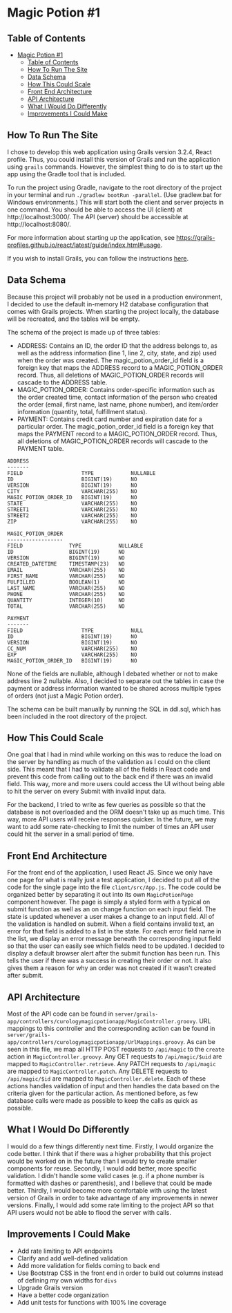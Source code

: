 # Magic Potion #1

## Table of Contents
- [Magic Potion #1](#magic-potion-1)
  - [Table of Contents](#table-of-contents)
  - [How To Run The Site](#how-to-run-the-site)
  - [Data Schema](#data-schema)
  - [How This Could Scale](#how-this-could-scale)
  - [Front End Architecture](#front-end-architecture)
  - [API Architecture](#api-architecture)
  - [What I Would Do Differently](#what-i-would-do-differently)
  - [Improvements I Could Make](#improvements-i-could-make)

## How To Run The Site

I chose to develop this web application using Grails version 3.2.4, React profile. Thus, you could install this version of Grails and run the application using `grails` commands. However, the simplest thing to do is to start up the app using the Gradle tool that is included. 

To run the project using Gradle, navigate to the root directory of the project in your terminal and run `./gradlew bootRun -parallel`. (Use gradlew.bat for Windows environments.) This will start both the client and server projects in one command. You should be able to access the UI (client) at http://localhost:3000/. The API (server) should be accessible at http://localhost:8080/.

For more information about starting up the application, see https://grails-profiles.github.io/react/latest/guide/index.html#usage.

 If you wish to install Grails, you can follow the instructions [here](http://docs.grails.org/3.2.4/guide/gettingStarted.html#downloadingAndInstalling).

## Data Schema

Because this project will probably not be used in a production environment, I decided to use the default in-memory H2 database configuration that comes with Grails projects. When starting the project locally, the database will be recreated, and the tables will be empty. 

The schema of the project is made up of three tables:
* ADDRESS: Contains an ID, the order ID that the address belongs to, as well as the address information (line 1, line 2, city, state, and zip) used when the order was created. The magic_potion_order_id field is a foreign key that maps the ADDRESS record to a MAGIC_POTION_ORDER record. Thus, all deletions of MAGIC_POTION_ORDER records will cascade to the ADDRESS table.
* MAGIC_POTION_ORDER: Contains order-specific information such as the order created time, contact information of the person who created the order (email, first name, last name, phone number), and item/order information (quantity, total, fulfillment status).
* PAYMENT: Contains credit card number and expiration date for a particular order. The magic_potion_order_id field is a foreign key that maps the PAYMENT record to a MAGIC_POTION_ORDER record. Thus, all deletions of MAGIC_POTION_ORDER records will cascade to the PAYMENT table.

```
ADDRESS
-------
FIELD                   TYPE  	        NULLABLE
ID	                    BIGINT(19)	    NO	
VERSION	                BIGINT(19)	    NO
CITY	                VARCHAR(255)	NO
MAGIC_POTION_ORDER_ID	BIGINT(19)	    NO
STATE	                VARCHAR(255)	NO
STREET1	                VARCHAR(255)	NO
STREET2	                VARCHAR(255)	NO
ZIP	                    VARCHAR(255)	NO

MAGIC_POTION_ORDER
------------------
FIELD  	            TYPE  	        NULLABLE 
ID	                BIGINT(19)	    NO
VERSION	            BIGINT(19)	    NO
CREATED_DATETIME	TIMESTAMP(23)	NO
EMAIL	            VARCHAR(255)	NO
FIRST_NAME	        VARCHAR(255)	NO
FULFILLED	        BOOLEAN(1)	    NO
LAST_NAME	        VARCHAR(255)	NO
PHONE	            VARCHAR(255)	NO
QUANTITY	        INTEGER(10)	    NO
TOTAL	            VARCHAR(255)	NO

PAYMENT
-------
FIELD  	                TYPE  	        NULL
ID	                    BIGINT(19)	    NO
VERSION	                BIGINT(19)	    NO
CC_NUM	                VARCHAR(255)	NO
EXP	                    VARCHAR(255)	NO
MAGIC_POTION_ORDER_ID	BIGINT(19)	    NO
```

None of the fields are nullable, although I debated whether or not to make address line 2 nullable. Also, I decided to separate out the tables in case the payment or address information wanted to be shared across multiple types of orders (not just a Magic Potion order).

The schema can be built manually by running the SQL in ddl.sql, which has been included in the root directory of the project.

## How This Could Scale

One goal that I had in mind while working on this was to reduce the load on the server by handling as much of the validation as I could on the client side. This meant that I had to validate all of the fields in React code and prevent this code from calling out to the back end if there was an invalid field. This way, more and more users could access the UI without being able to hit the server on every Submit with invalid input data.

For the backend, I tried to write as few queries as possible so that the database is not overloaded and the ORM doesn't take up as much time. This way, more API users will receive responses quicker. In the future, we may want to add some rate-checking to limit the number of times an API user could hit the server in a small period of time.

## Front End Architecture

For the front end of the application, I used React JS. Since we only have one page for what is really just a test application, I decided to put all of the code for the single page into the file `client/src/App.js`. The code could be organized better by separating it out into its own     `MagicPotionPage` component however. The page is simply a styled form with a typical on submit function as well as an on change function on each input field. The state is updated whenever a user makes a change to an input field. All of the validation is handled on submit. When a field contains invalid text, an error for that field is added to a list in the state. For each error field name in the list, we display an error message beneath the corresponding input field so that the user can easily see which fields need to be updated. I decided to display a default browser alert after the submit function has been run. This tells the user if there was a success in creating their order or not. It also gives them a reason for why an order was not created if it wasn't created after submit.

## API Architecture

Most of the API code can be found in `server/grails-app/controllers/curologymagicpotionapp/MagicController.groovy`. URL mappings to this controller and the corresponding action can be found in `server/grails-app/controllers/curologymagicpotionapp/UrlMappings.groovy`. As can be seen in this file, we map all HTTP POST requests to `/api/magic` to the `create` action in `MagicController.groovy`. Any GET requests to `/api/magic/$uid` are mapped to `MagicController.retrieve`. Any PATCH requests to `/api/magic` are mapped to `MagicController.patch`. Any DELETE requests to `/api/magic/$id` are mapped to `MagicController.delete`. Each of these actions handles validation of input and then handles the data based on the criteria given for the particular action. As mentioned before, as few database calls were made as possible to keep the calls as quick as possible.

## What I Would Do Differently

I would do a few things differently next time. Firstly, I would organize the code better. I think that if there was a higher probability that this project would be worked on in the future than I would try to create smaller components for reuse. Secondly, I would add better, more specific validation. I didn't handle some valid cases (e.g. if a phone number is formatted with dashes or parenthesis), and I believe that could be made better. Thirdly, I would become more comfortable with using the latest version of Grails in order to take advantage of any improvements in newer versions. Finally, I would add some rate limiting to the project API so that API users would not be able to flood the server with calls.

## Improvements I Could Make

- Add rate limiting to API endpoints
- Clarify and add well-defined validation
- Add more validation for fields coming to back end
- Use Bootstrap CSS in the front end in order to build out columns instead of defining my own widths for `divs`
- Upgrade Grails version
- Have a better code organization
- Add unit tests for functions with 100% line coverage